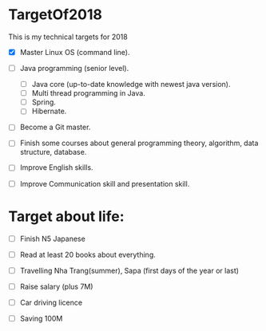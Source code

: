# TargetOf2018
This is my technical targets for 2018
* [x] Master Linux OS (command line).
* [ ] Java programming (senior level).
     + [ ] Java core (up-to-date knowledge with newest java version).
     + [ ] Multi thread programming in Java.
     + [ ] Spring.
     + [ ] Hibernate.
* [ ] Become a Git master.
* [ ] Finish some courses about general programming theory, algorithm, data structure, database.
* [ ] Improve English skills.
* [ ] Improve Communication skill and presentation skill.


# Target about life:
 * [ ] Finish N5 Japanese
 * [ ] Read at least 20 books about everything.
 * [ ] Travelling Nha Trang(summer), Sapa (first days of the year or last)
 * [ ] Raise salary (plus 7M)
 * [ ] Car driving licence
 * [ ] Saving 100M

